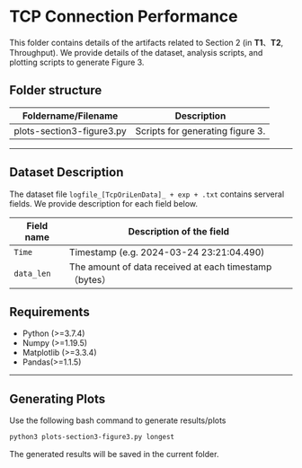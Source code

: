 # TCP Connection Performance

This folder contains details of the artifacts related to Section 2 (in **T1**、**T2**, Throughput). We provide details of the dataset, analysis scripts, and plotting scripts to generate Figure 3.

## Folder structure
| Foldername/Filename       | Description                      |
| ------------------------- | -------------------------------- |
| plots-section3-figure3.py | Scripts for generating figure 3. |

---

## Dataset Description

The dataset file `logfile_[TcpOriLenData]_ + exp + .txt` contains serveral fields. We provide description for each field below.

| Field name | Description of the field                               |
| ---------- | ------------------------------------------------------ |
| `Time`     | Timestamp (e.g. 2024-03-24 23:21:04.490)               |
| `data_len` | The amount of data received at each timestamp（bytes） |



## Requirements

* Python (>=3.7.4)
* Numpy (>=1.19.5)
* Matplotlib (>=3.3.4)
* Pandas(>=1.1.5)

---

## Generating Plots

Use the following bash command to generate results/plots

```bash
python3 plots-section3-figure3.py longest
```
The generated results will be saved in the current folder.